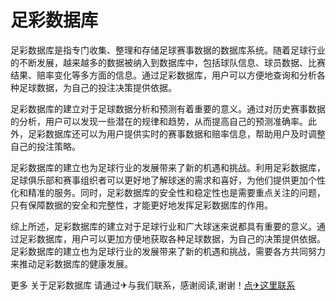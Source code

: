 # 足彩数据库

足彩数据库是指专门收集、整理和存储足球赛事数据的数据库系统。随着足球行业的不断发展，越来越多的数据被纳入到数据库中，包括球队信息、球员数据、比赛结果、赔率变化等多方面的信息。通过足彩数据库，用户可以方便地查询和分析各种足球数据，为自己的投注决策提供依据。

足彩数据库的建立对于足球数据分析和预测有着重要的意义。通过对历史赛事数据的分析，用户可以发现一些潜在的规律和趋势，从而提高自己的预测准确率。此外，足彩数据库还可以为用户提供实时的赛事数据和赔率信息，帮助用户及时调整自己的投注策略。

足彩数据库的建立也为足球行业的发展带来了新的机遇和挑战。利用足彩数据库，足球俱乐部和赛事组织者可以更好地了解球迷的需求和喜好，为他们提供更加个性化和精准的服务。同时，足彩数据库的安全性和稳定性也是需要重点关注的问题，只有保障数据的安全和完整性，才能更好地发挥足彩数据库的作用。

综上所述，足彩数据库的建立对于足球行业和广大球迷来说都具有重要的意义。通过足彩数据库，用户可以更加方便地获取各种足球数据，为自己的决策提供依据。足彩数据库的建立也为足球行业的发展带来了新的机遇和挑战，需要各方共同努力来推动足彩数据库的健康发展。

更多 关于足彩数据库 请通过✈与我们联系，感谢阅读,谢谢！[点✈这里联系](https://acc.k02.cc)